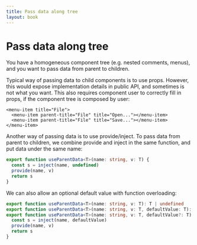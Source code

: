 ```yaml
---
title: Pass data along tree
layout: book
---
```


# Pass data along tree

You have a homogeneous component tree (e.g. nested comments, menus), and you want to pass data from parent to children.

Typical way of passing data to child components is to use props. However, this would expose implementation details in public API, and sometimes is not what you want. This also requires component user to correctly fill in props, if the component tree is composed by user:

```vue
<menu-item title="File">
  <menu-item parent-title="File" title="Open..."></menu-item>
  <menu-item parent-title="File" title="Save..."></menu-item>
</menu-item>
```

Another way of passing data is to use provide/inject. To pass data from parent to children, we combine provide and inject in the same function, and put data under the same name:

```ts
export function useParentData<T>(name: string, v: T) {
  const s = inject(name, undefined)
  provide(name, v)
  return s
}
```

We can also allow an optional default value with function overloading:

```ts
export function useParentData<T>(name: string, v: T): T | undefined
export function useParentData<T>(name: string, v: T, defaultValue: T): T
export function useParentData<T>(name: string, v: T, defaultValue?: T) {
  const s = inject(name, defaultValue)
  provide(name, v)
  return s
}
```
